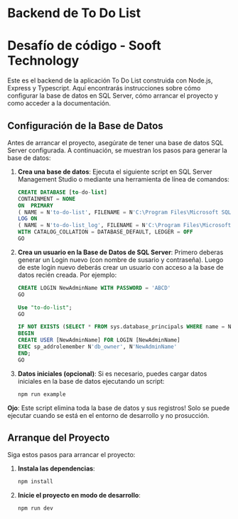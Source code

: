 # Backend de To Do List
# Desafío de código - Sooft Technology

Este es el backend de la aplicación To Do List construida con Node.js, Express y Typescript. Aquí encontrarás instrucciones sobre cómo configurar la base de datos en SQL Server, cómo arrancar el proyecto y como acceder a la documentación.

## Configuración de la Base de Datos

Antes de arrancar el proyecto, asegúrate de tener una base de datos SQL Server configurada. A continuación, se muestran los pasos para generar la base de datos:

1. **Crea una base de datos**: Ejecuta el siguiente script en SQL Server Management Studio o mediante una herramienta de línea de comandos:

    ```sql
    CREATE DATABASE [to-do-list]
    CONTAINMENT = NONE
    ON  PRIMARY 
    ( NAME = N'to-do-list', FILENAME = N'C:\Program Files\Microsoft SQL Server\MSSQL16.MSSQLSERVER\MSSQL\DATA\to-do-list.mdf' , SIZE = 8192KB , MAXSIZE = UNLIMITED, FILEGROWTH = 65536KB )
    LOG ON 
    ( NAME = N'to-do-list_log', FILENAME = N'C:\Program Files\Microsoft SQL Server\MSSQL16.MSSQLSERVER\MSSQL\DATA\to-do-list_log.ldf' , SIZE = 8192KB , MAXSIZE = 2048GB , FILEGROWTH = 65536KB )
    WITH CATALOG_COLLATION = DATABASE_DEFAULT, LEDGER = OFF
    GO
    ```

2. **Crea un usuario en la Base de Datos de SQL Server**: Primero deberas generar un Login nuevo (con nombre de susario y contraseña). Luego de este login nuevo deberás crear un usuario con acceso a la base de datos recién creada. Por ejemplo:

    ```sql
    CREATE LOGIN NewAdminName WITH PASSWORD = 'ABCD'
    GO
    ```

    ```sql
    Use "to-do-list";
    GO

    IF NOT EXISTS (SELECT * FROM sys.database_principals WHERE name = N'NewAdminName')
    BEGIN
    CREATE USER [NewAdminName] FOR LOGIN [NewAdminName]
    EXEC sp_addrolemember N'db_owner', N'NewAdminName'
    END;
    GO
    ```

3. **Datos iniciales (opcional)**: Si es necesario, puedes cargar datos iniciales en la base de datos ejecutando un script:

   ```bash
   npm run example
    ```
**Ojo**: Este script elimina toda la base de datos y sus registros! Solo se puede ejecutar cuando se está en el entorno de desarrollo y no prosucción.

## Arranque del Proyecto

Siga estos pasos para arrancar el proyecto:

1. **Instala las dependencias**:

   ```bash
   npm install
    ```
2. **Inicie el proyecto en modo de desarrollo**:

   ```bash
   npm run dev
    ```
